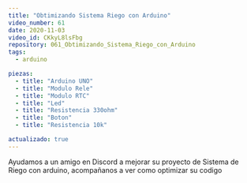 ```yaml
---
title: "Obtimizando Sistema Riego con Arduino"
video_number: 61
date: 2020-11-03
video_id: CKkyL8lsFbg
repository: 061_Obtimizando_Sistema_Riego_con_Arduino
tags:
  - arduino

piezas:
  - title: "Arduino UNO"
  - title: "Modulo Rele"
  - title: "Modulo RTC"
  - title: "Led"
  - title: "Resistencia 330ohm"
  - title: "Boton"
  - title: "Resistencia 10k"

actualizado: true
---
```


Ayudamos a un amigo en Discord a mejorar su proyecto de Sistema de Riego con arduino, acompañanos a ver como optimizar su codigo
